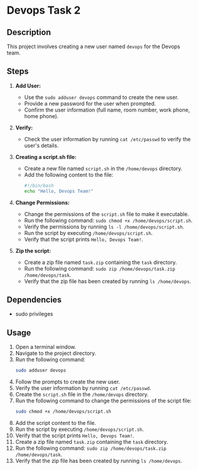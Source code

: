 # Devops Task 2

## Description

This project involves creating a new user named `devops` for the Devops team.

## Steps

1. **Add User:**
   - Use the `sudo adduser devops` command to create the new user.
   - Provide a new password for the user when prompted.
   - Confirm the user information (full name, room number, work phone, home phone).

2. **Verify:**
   - Check the user information by running `cat /etc/passwd` to verify the user's details.

3. **Creating a script.sh file:**
   - Create a new file named `script.sh` in the `/home/devops` directory.
   - Add the following content to the file:
     ```bash
     #!/bin/bash
     echo "Hello, Devops Team!"
     ```
4. **Change Permissions:**
   - Change the permissions of the `script.sh` file to make it executable.
   - Run the following command: `sudo chmod +x /home/devops/script.sh`.
   - Verify the permissions by running `ls -l /home/devops/script.sh`.
   - Run the script by executing `/home/devops/script.sh`.
   - Verify that the script prints `Hello, Devops Team!`.

5. **Zip the script:**
   - Create a zip file named `task.zip` containing the `task` directory.
   - Run the following command: `sudo zip /home/devops/task.zip /home/devops/task`.
   - Verify that the zip file has been created by running `ls /home/devops`.


## Dependencies
- sudo privileges
## Usage
1. Open a terminal window.
2. Navigate to the project directory.
3. Run the following command: 
   ```bash
   sudo adduser devops
4. Follow the prompts to create the new user.
5. Verify the user information by running `cat /etc/passwd`.
6. Create the `script.sh` file in the `/home/devops` directory.
7. Run the following command to change the permissions of the script file:
   ```bash
   sudo chmod +x /home/devops/script.sh
   ```
8. Add the script content to the file.
9. Run the script by executing `/home/devops/script.sh`.
10. Verify that the script prints `Hello, Devops Team!`.
11. Create a zip file named `task.zip` containing the `task` directory.
12. Run the following command: `sudo zip /home/devops/task.zip /home/devops/task`.
13. Verify that the zip file has been created by running `ls /home/devops`.
